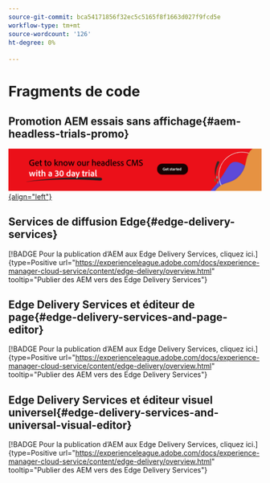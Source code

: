 ```yaml
---
source-git-commit: bca54171856f32ec5c5165f8f1663d027f9fcd5e
workflow-type: tm+mt
source-wordcount: '126'
ht-degree: 0%

---
```

# Fragments de code

## Promotion AEM essais sans affichage{#aem-headless-trials-promo}

[![Découvrez notre CMS sans tête avec un essai de 30 jours](./assets/aem-headless-trial-promo.png){align="left"}](https://commerce.adobe.com/business-trial/sign-up?items%5B0%5D%5Bid%5D=649A1AF5CBC5467A25E84F2561274821&amp;cli=headless_exl_banner_campaign&amp;co=US&amp;lang=en)

## Services de diffusion Edge{#edge-delivery-services}

[!BADGE Pour la publication d’AEM aux Edge Delivery Services, cliquez ici.]{type=Positive url="https://experienceleague.adobe.com/docs/experience-manager-cloud-service/content/edge-delivery/overview.html" tooltip="Publier des AEM vers des Edge Delivery Services"}

## Edge Delivery Services et éditeur de page{#edge-delivery-services-and-page-editor}

[!BADGE Pour la publication d’AEM aux Edge Delivery Services, cliquez ici.]{type=Positive url="https://experienceleague.adobe.com/docs/experience-manager-cloud-service/content/edge-delivery/overview.html" tooltip="Publier des AEM vers des Edge Delivery Services"}

## Edge Delivery Services et éditeur visuel universel{#edge-delivery-services-and-universal-visual-editor}

[!BADGE Pour la publication d’AEM aux Edge Delivery Services, cliquez ici.]{type=Positive url="https://experienceleague.adobe.com/docs/experience-manager-cloud-service/content/edge-delivery/overview.html" tooltip="Publier des AEM vers des Edge Delivery Services"}
